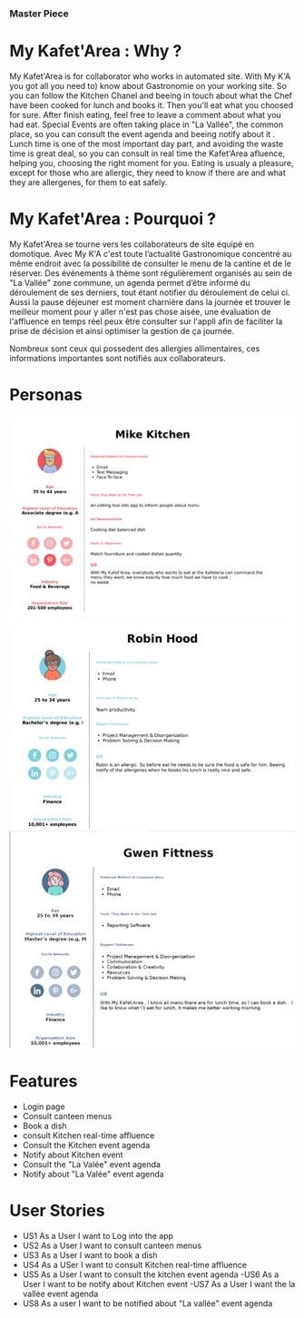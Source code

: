 ### Master Piece

# My Kafet'Area : Why ?
My Kafet'Area is for collaborator who works in automated site.
With My K'A you got all you need to) know about Gastronomie on your working site. So you can follow the Kitchen Chanel and beeing in touch about what the Chef have been cooked for lunch and  books it. Then you'll eat what you choosed for sure. After finish eating, feel free to leave a comment about what you had eat.
Special Events are often taking place in "La Vallée", the common place, so you can consult the event agenda and beeing notify about it . 
Lunch time is one of the most important day part, and avoiding the waste time is great deal, so you can consult in real time the Kafet'Area afluence, helping you, choosing the right moment for you.
Eating is usualy a pleasure, except for those who are allergic, they need to know if there  are and what they are allergenes, for them to eat safely.




   
# My Kafet'Area : Pourquoi ?
   My Kafet'Area se tourne vers les collaborateurs de site équipé en domotique. 
Avec My K'A c'est toute l’actualité Gastronomique concentré au même endroit avec la possibilité de consulter 
le menu de la cantine et de le réserver. Des événements à thème sont régulièrement organisés au sein
de "La Vallée" zone commune, un agenda permet d’être informé du déroulement de ses derniers, tout étant notifier 
du déroulement de celui ci. Aussi la pause déjeuner est moment charnière dans la journée et trouver le meilleur moment
pour y aller n'est pas chose aisée, une évaluation de l'affluence en temps réel peux être consulter sur l'appli afin de
faciliter la prise de décision et ainsi optimiser la gestion de ça journée.

Nombreux sont ceux qui possedent des allergies allimentaires, ces informations importantes sont notifiés aux collaborateurs.


# Personas
![](https://github.com/Sbeaubrundiant/My-Kafet-Area/blob/master/Ref/image/Mike%20Kitchen.png)
![](https://github.com/Sbeaubrundiant/My-Kafet-Area/blob/master/Ref/image/Robin%20hood.png)
![](https://github.com/Sbeaubrundiant/My-Kafet-Area/blob/master/Ref/image/gwen%20fitness.png)

# Features

- Login page 
- Consult canteen menus
- Book a dish
- consult Kitchen real-time affluence
- Consult the Kitchen event agenda
- Notify about Kitchen event 
- Consult the "La Valée" event agenda
- Notify about "La Valée" event agenda

# User Stories

- US1
   As a User I want to Log into the app
- US2
   As a User I want to consult canteen menus
- US3
   As a User I want to book a dish
- US4 
   As a USer I want to consult Kitchen real-time affluence
- US5
   As a User I want to consult the kitchen event agenda
-US6
   As a User I want to be notify about Kitchen event
-US7
   As a User I want the la vallée event agenda
- US8 
   As a user I want to be notified about "La vallée" event agenda

